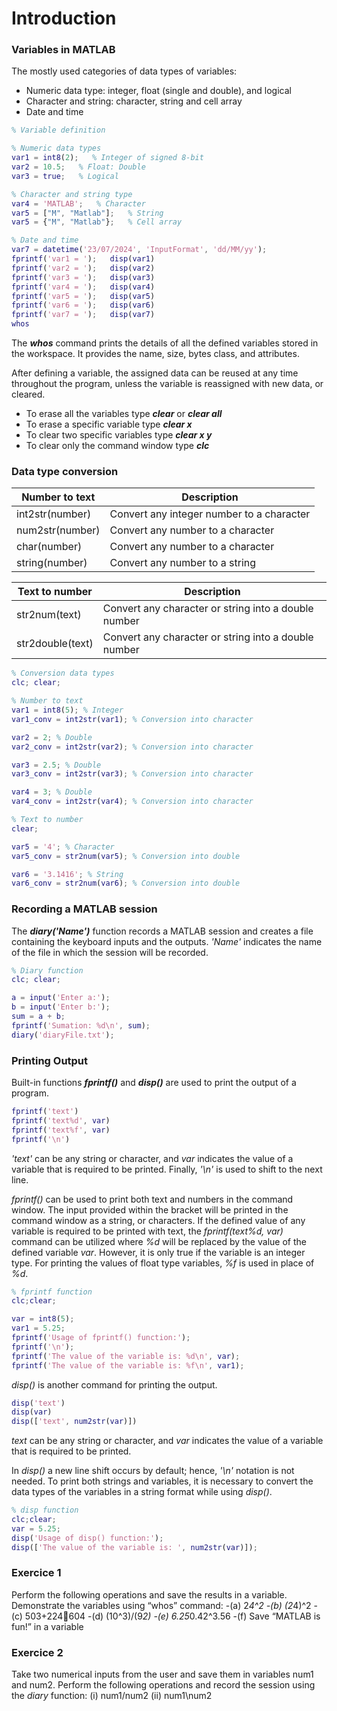 # Introduction

### Variables in MATLAB

The mostly used categories of data types of variables: 
- Numeric data type: integer, float (single and double), and logical
- Character and string: character, string and cell array
- Date and time

```matlab
% Variable definition

% Numeric data types
var1 = int8(2);   % Integer of signed 8-bit
var2 = 10.5;   % Float: Double
var3 = true;   % Logical

% Character and string type
var4 = 'MATLAB';   % Character
var5 = ["M", "Matlab"];   % String
var5 = {"M", "Matlab"};   % Cell array

% Date and time
var7 = datetime('23/07/2024', 'InputFormat', 'dd/MM/yy');
fprintf('var1 = ');   disp(var1)
fprintf('var2 = ');   disp(var2)
fprintf('var3 = ');   disp(var3)
fprintf('var4 = ');   disp(var4)
fprintf('var5 = ');   disp(var5)
fprintf('var6 = ');   disp(var6)
fprintf('var7 = ');   disp(var7)
whos
```

The ***whos*** command prints the details of all the defined variables stored in the workspace. It provides the name, size, bytes
class, and attributes. 

After defining a variable, the assigned data can be reused at any time throughout the program, unless the variable is reassigned with new data, or cleared. 
- To erase all the variables type ***clear*** or ***clear all***
- To erase a specific variable type ***clear x***
- To clear two specific variables type ***clear x y***
- To clear only the command window type ***clc***

### Data type conversion


| Number to text   | Description                               |
| ---------------- | ----------------------------------------- |
| int2str(number)  | Convert any integer number to a character |
| num2str(number)  | Convert any number to a character         |
| char(number)     | Convert any number to a character         |
| string(number)   | Convert any number to a string            |

| Text to number   | Description                                          |
| ---------------- | ---------------------------------------------------- |
| str2num(text)    | Convert any character or string into a double number |                
| str2double(text) | Convert any character or string into a double number |


```matlab
% Conversion data types
clc; clear;

% Number to text
var1 = int8(5); % Integer
var1_conv = int2str(var1); % Conversion into character

var2 = 2; % Double
var2_conv = int2str(var2); % Conversion into character

var3 = 2.5; % Double 
var3_conv = int2str(var3); % Conversion into character

var4 = 3; % Double 
var4_conv = int2str(var4); % Conversion into character

% Text to number
clear;

var5 = '4'; % Character 
var5_conv = str2num(var5); % Conversion into double

var6 = '3.1416'; % String
var6_conv = str2num(var6); % Conversion into double
```

### Recording a MATLAB session

The ***diary('Name')*** function records a MATLAB session and creates a file containing the keyboard inputs and the outputs. *'Name'*  indicates the name of the file in which the session will be recorded.

```matlab
% Diary function
clc; clear;

a = input('Enter a:');
b = input('Enter b:');
sum = a + b;
fprintf('Sumation: %d\n', sum);
diary('diaryFile.txt');
```

### Printing Output

Built-in functions ***fprintf()*** and ***disp()*** are used to print the output of a program. 

```matlab
fprintf('text')
fprintf('text%d', var)
fprintf('text%f', var)
fprintf('\n')
```
_'text'_ can be any string or character, and _var_ indicates the value of a variable that is required to be printed. Finally, _'\n'_ is used to shift to the next line.  

_fprintf()_ can be used to print both text and numbers in the command window. The input provided within the bracket will be printed in the command window as a string, or characters. If the defined value of any variable is required to be printed with text, the _fprintf(text%d, var)_ command can be utilized where _%d_ will be replaced by the value of the defined variable _var_. However, it is only true if the variable is an integer type. For printing the values of float type variables, _%f_ is used in place of _%d_. 

```matlab
% fprintf function
clc;clear;

var = int8(5);
var1 = 5.25;
fprintf('Usage of fprintf() function:');
fprintf('\n');
fprintf('The value of the variable is: %d\n', var);
fprintf('The value of the variable is: %f\n', var1);
```
_disp()_ is another command for printing the output.

```matlab
disp('text')
disp(var)
disp(['text', num2str(var)])
```
_text_ can be any string or character, and _var_ indicates the value of a variable that is required to be printed. 

In _disp()_ a new line shift occurs by default; hence, _'\n'_ notation is not needed. To print both strings and variables, it is necessary to convert the data types of the variables in a string format while using _disp()_.

```matlab
% disp function 
clc;clear;
var = 5.25;
disp('Usage of disp() function:');
disp(['The value of the variable is: ', num2str(var)]);
```

### Exercice 1

Perform the following operations and save the results in a variable. Demonstrate the variables using “whos” command:
-(a) 2*4^2
-(b) (2*4)^2
-(c) 503+224604 
-(d) (10^3)/(9*2) 
-(e) 6.25*0.42^3.56
-(f) Save “MATLAB is fun!” in a variable

### Exercice 2

Take two numerical inputs from the user and save them in variables num1 and num2. Perform the following operations and record the session using the _diary_ function:
(i) num1/num2 
(ii) num1\num2
